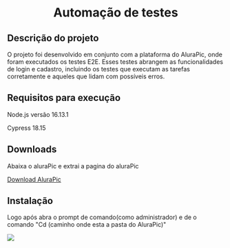 <h1 align="center"> Automação de testes  </h1>

<h2>Descrição do projeto</h2>
<p>O projeto foi desenvolvido em conjunto com a plataforma do AluraPic, onde foram executados os testes E2E. Esses testes abrangem as funcionalidades de login e cadastro, incluindo os testes que executam as tarefas corretamente e aqueles que lidam com possíveis erros.</p>

<h2>Requisitos para execução</h2>
<p>Node.js versão 16.13.1</p>
<p>Cypress 18.15</p>

<h2>Downloads</h2>
<p>Abaixa o aluraPic e extrai a pagina do aluraPic</p>
<a href="https://github.com/alura-cursos/alurapic/archive/refs/heads/main.zip"> Download AluraPic</a>


<h2>Instalação</h2>

<p>Logo após abra o prompt de comando(como administrador) e de o comando "Cd (caminho onde esta a pasta do AluraPic)"</p>
<img src="https://github.com/MoisesHsilva1/Projeto-E2E/assets/142702205/46694fbb-5b8c-4e3c-859d-7998b8a5f16f">

